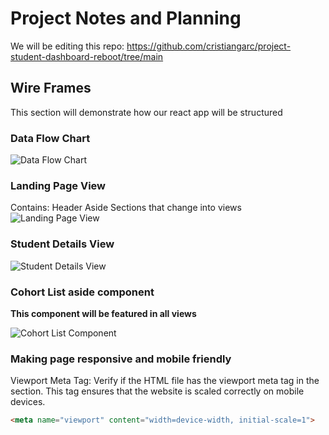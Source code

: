 # Project Notes and Planning

We will be editing this repo: https://github.com/cristiangarc/project-student-dashboard-reboot/tree/main

## Wire Frames

This section will demonstrate how our react app will be structured

### Data Flow Chart

![Data Flow Chart](assets/Data-Flow-Chart.png)

### Landing Page View
Contains:
    Header
    Aside
    Sections that change into views
![Landing Page View](assets/LandingPage-view.png)

### Student Details View
![Student Details View](assets/StudentDetails-show-section.png)

### Cohort List aside component 
**This component will be featured in all views**

![Cohort List Component](assets/COHORT_WIREFRAME.png)

### Making page responsive and mobile friendly

Viewport Meta Tag: Verify if the HTML file has the viewport meta tag in the <head> section. This tag ensures that the website is scaled correctly on mobile devices.

```html
<meta name="viewport" content="width=device-width, initial-scale=1">
```